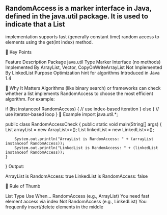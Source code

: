 ## RandomAccess is a marker interface in Java, defined in the java.util package. It is used to indicate that a List 
   implementation supports fast (generally constant time) random access to elements using the get(int index) method.

🔹 Key Points

Feature	                Description
Package	                java.util
Type	                Marker Interface (no methods)
Implemented By	        ArrayList, Vector, CopyOnWriteArrayList
Not Implemented By	    LinkedList
Purpose	                Optimization hint for algorithms
Introduced in	        Java 1.4

🔹 Why It Matters
Algorithms (like binary search) or frameworks can check whether a list implements RandomAccess to choose the most 
efficient algorithm. For example:

if (list instanceof RandomAccess) {
// use index-based iteration
} else {
// use iterator-based loop
}
🔹 Example
import java.util.*;

public class RandomAccessCheck {
public static void main(String[] args) {
List<String> arrayList = new ArrayList<>();
List<String> linkedList = new LinkedList<>();

        System.out.println("ArrayList is RandomAccess: " + (arrayList instanceof RandomAccess));
        System.out.println("LinkedList is RandomAccess: " + (linkedList instanceof RandomAccess));
    }
}
Output:

ArrayList is RandomAccess: true
LinkedList is RandomAccess: false

🧠 Rule of Thumb

List Type	                            Use When...
RandomAccess (e.g., ArrayList)	        You need fast element access via index
Not RandomAccess (e.g., LinkedList)	    You frequently insert/delete elements in the middle
